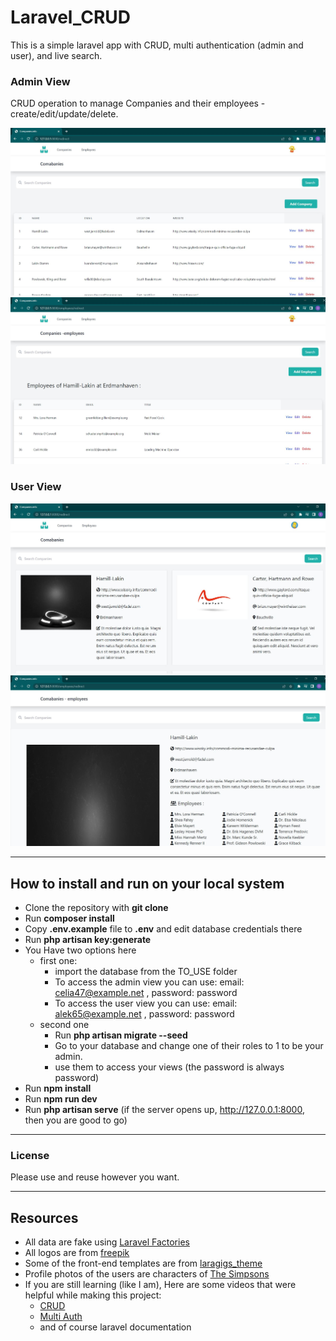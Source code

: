 # Laravel_CRUD
This is a simple laravel app with CRUD, multi authentication (admin and user), and live search.

### Admin View
CRUD operation to manage Companies and their employees - create/edit/update/delete.

![companies](ReadmeImages/Capture1.JPG)
![employees](ReadmeImages/Capture2.JPG)

### User View

![companies](ReadmeImages/Capture3.JPG)
![employees](ReadmeImages/Capture4.JPG)

---

## How to install and run on your local system

- Clone the repository with __git clone__
- Run __composer install__
- Copy __.env.example__ file to __.env__ and edit database credentials there
- Run __php artisan key:generate__
- You Have two options here
  - first one:
    - import the database from the TO_USE folder
    - To access the admin view you can use:
      email: celia47@example.net
      , password: password
    - To access the user view you can use:
      email: alek65@example.net
      , password: password
  - second one  
    - Run __php artisan migrate --seed__
    - Go to your database and change one of their roles to 1 to be your admin.
    - use them to access your views (the password is always password)
- Run __npm install__
- Run __npm run dev__
- Run __php artisan serve__ (if the server opens up, http://127.0.0.1:8000, then you are good to go)

---

### License

Please use and reuse however you want.

---

## Resources
- All data are fake using [Laravel Factories](https://laravel.com/docs/9.x/eloquent-factories)
- All logos are from [freepik](www.freepik.com)
- Some of the front-end templates are from [laragigs_theme](https://github.com/bradtraversy/laragigs/tree/main/_laragigs_theme)
- Profile photos of the users are characters of [The Simpsons](https://g.co/kgs/b79Z4V)
- If you are still learning (like I am), Here are some videos that were helpful while making this project:
    - [CRUD](https://www.youtube.com/watch?v=MYyJ4PuL4pY&t=12197s)
    - [Multi Auth](https://www.youtube.com/watch?v=-9tUWhNmQz4&t=1170s)
    - and of course laravel documentation
